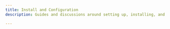 ```yaml
---
title: Install and Configuration
description: Guides and discussions around setting up, installing, and configuring tools, software, and platforms.

---
```


